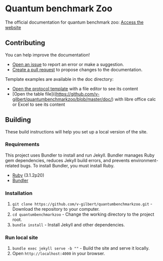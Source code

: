 # Quantum benchmark Zoo

The official documentation for quantum benchmark zoo: 
[Access the website](https://quantumbenchmarkzoo.org)

## Contributing

You can help improve the documentation!

- [Open an issue](https://github.com/v-gilbert/quantumbenchmarkzoo/issues/new) to report an error or make a suggestion.
- [Create a pull request](https://github.com/v-gilbert/quantumbenchmarkzoo/issues/new) to propose changes to the documentation.

Template examples are available in the doc directory:

- [Open the protocol template](https://github.com/v-gilbert/quantumbenchmarkzoo/blob/master/doc/protocol-template.md) with a file editor to see its content
- [Open the table file]((https://github.com/v-gilbert/quantumbenchmarkzoo/blob/master/doc/) with libre office calc or Excel to see its content

## Building

These build instructions will help you set up a local version of the site.

### Requirements

This project uses Bundler to install and run Jekyll. Bundler manages Ruby gem dependencies, reduces Jekyll build errors, and prevents environment-related bugs. To install Bundler, you must install Ruby.

- [Ruby](https://www.ruby-lang.org) (3.1.2p20)
- [Bundler](https://bundler.io)

### Installation

1. `git clone https://github.com/v-gilbert/quantumbenchmarkzoo.git` - Download the repository to your computer.
1. `cd quantumbenchmarkzoo` - Change the working directory to the project root.
1. `bundle install` - Install Jekyll and other dependencies.

### Run local site

1. `bundle exec jekyll serve -b ""` - Build the site and serve it locally.
1. Open `http://localhost:4000` in your browser.
